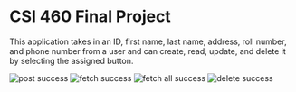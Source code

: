 # CSI 460 Final Project

This application takes in an ID, first name, last name, address, roll number, and phone number from a user and can create, read, update, and delete it by selecting the assigned button. 


![post success](https://github.com/user-attachments/assets/40a7b36a-a1cc-49e1-886c-81ac3de33409)
![fetch success](https://github.com/user-attachments/assets/82ee320d-9780-411f-b308-f20f392358e5)
![fetch all success](https://github.com/user-attachments/assets/51593704-6184-4666-9908-a7139609e14d)
![delete success](https://github.com/user-attachments/assets/8e5c7143-65e6-4131-bf38-bc6942873de0)
